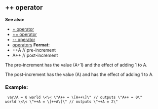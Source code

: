 ## ++ operator
**See also:**
*   [+ operator](/ref/operator/+.md) 
*   [+= operator](/ref/operator/+=.md) 
*   [\-- operator](/ref/operator/--.md) 
*   [operators](/ref/operator.md) <!-- -->
**Format:**
*   ++A // pre-increment
*   A++ // post-increment


The pre-increment has the value (A+1) and the effect of adding
1 to A. 

The post-increment has the value (A) and has the effect
of adding 1 to A.
### Example:

```
 var/A = 0 world \<\< \"A++ = \[A++\]\" // outputs \"A++ = 0\"
world \<\< \"++A = \[++A\]\" // outputs \"++A = 2\" 
```
